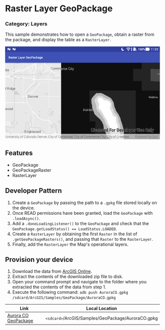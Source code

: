 # Raster Layer GeoPackage
### Category: Layers
This sample demonstrates how to open a `GeoPackage`, obtain a raster from the package, and display the table as a `RasterLayer`.

![Raster Layer Geopackage App](raster-layer-geopackage.png)

## Features

* GeoPackage
* GeoPackageRaster
* RasterLayer

## Developer Pattern

1. Create a `GeoPackage` by passing the path to a `.gpkg` file stored locally on the device. 
1. Once READ permissions have been granted, load the `GeoPackage` with `.loadAsync()`.
1. Add a `.doneLoadingListener()` to the `GeoPackage` and check that the `GeoPackage.getLoadStatus() == LoadStatus.LOADED`.
1. Create a `RasterLayer` by obtaining the first `Raster` in the list of `.getGeoPackageRasters()`, and passing that `Raster` to the `RasterLayer`. 
1. Finally, add the `RasterLayer` the Map's operational layers.

## Provision your device
1. Download the data from [ArcGIS Online](https://www.arcgis.com/home/item.html?id=68ec42517cdd439e81b036210483e8e7).
1. Extract the contents of the downloaded zip file to disk.
1. Open your command prompt and navigate to the folder where you extracted the contents of the data from step 1.
1. Execute the following command: `adb push AuroraCO.gpkg /sdcard/ArcGIS/Samples/GeoPackage/AuroraCO.gpkg`

Link | Local Location
---------|-------|
|[Aurora CO GeoPackage](https://www.arcgis.com/home/item.html?id=68ec42517cdd439e81b036210483e8e7)| `<sdcard>`/ArcGIS/Samples/GeoPackage/AuroraCO.gpkg|
